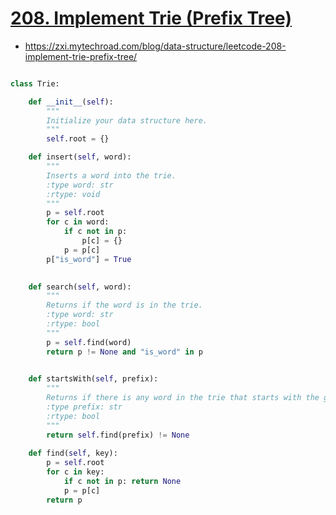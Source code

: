 # [208. Implement Trie (Prefix Tree)](https://leetcode.com/problems/implement-trie-prefix-tree/description/)
* https://zxi.mytechroad.com/blog/data-structure/leetcode-208-implement-trie-prefix-tree/

```python

class Trie:

    def __init__(self):
        """
        Initialize your data structure here.
        """
        self.root = {}

    def insert(self, word):
        """
        Inserts a word into the trie.
        :type word: str
        :rtype: void
        """
        p = self.root
        for c in word:
            if c not in p:
                p[c] = {}
            p = p[c]
        p["is_word"] = True
        

    def search(self, word):
        """
        Returns if the word is in the trie.
        :type word: str
        :rtype: bool
        """
        p = self.find(word)
        return p != None and "is_word" in p
        

    def startsWith(self, prefix):
        """
        Returns if there is any word in the trie that starts with the given prefix.
        :type prefix: str
        :rtype: bool
        """
        return self.find(prefix) != None
    
    def find(self, key):
        p = self.root
        for c in key:
            if c not in p: return None
            p = p[c]
        return p
```
